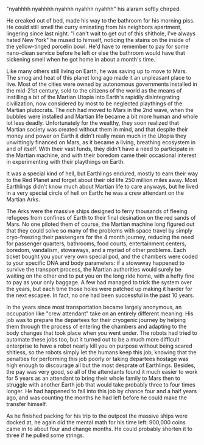 "nyahhhh nyahhhh nyahhh nyahhh nyahhh" his alaram softly chirped.

He creaked out of bed, made his way to the bathroom for his morning piss.
He could still smell the curry eminating from his neighbors apartment, lingering since last night.
"I can't wait to get out of this shithole, I've always hated New York" he mused to himself,
noticing the stains on the inside of the yellow-tinged porcelin bowl.
He'd have to remember to pay for some nano-clean service before he left
or else the bathroom would have that sickening smell when he got home in about a month's time.

Like many others still living on Earth, he was saving up to move to Mars.
The smog and heat of this planet long ago made it an unpleasant place to live.
Most of the cities were owned by autonomous governments installed in the mid-21st century,
sold to the citizens of the world as the means of instilling a bit of the Martian Utopia
into Earth's rapidily disintegrating civilization,
now considered by most to be neglected playthings of the Martian plutocrats.
The rich had moved to Mars in the 2nd wave, when the bubbles were installed and Martian
life became a bit more human and whole lot less deadly.
Unfortunately for the wealthy, they soon realized that Martian society was created without
them in mind, and that despite their money and power on Earth it didn't really mean much
in the Utopia they unwittingly financed on Mars,
as it became a living, breathing ecosystem in and of itself.
With their vast funds, they didn't have a need to participate in the Martian machine,
and with their boredom came their occasional interest in experimenting with their
playthings on Earth.

It was a special kind of hell, but Earthlings endured, mostly to earn their way to
the Red Planet and forget about their old life 250 million miles away.
Most Earthlings didn't know much about Martian life to care anyways,
but he lived in a very special circle of hell on Earth:
he was a crew attendant on the Martian Arks.

The Arks were the massive ships designed to ferry thousands of fleeing refugees from
confines of Earth to their final desination on the red sands of Mars.
No one piloted them of course, the Martian machine long figured out that they could
solve so many of the problems with space travel by simply cryo-freezing their passengers
for the 4 month journey, reducing the need for passenger quarters, bathrooms, food courts,
entertainment centers, boredom, vandalism, stowaways, and a myriad of other problems.
Each ticket bought you your very own special pod, and the chambers were coded to your
specific DNA and body parameters: if a stowaway happened to survive the transport process,
the Martian authorities would surely be waiting on the other end to put you on the long
ride home, with a hefty fine to pay as your only baggage.
A few had managed to trick the system over the years, but each time those holes were
patched up making it harder for the next escapee.
In fact, no one had been successful in the past 10 years.

In the years since most transportation became largely anonymous, an occupation like
"crew attendant" take on an entirely different meaning.
His job was to prepare the departees for their cryogenic journey by helping them
through the process of entering the chambers and adapting to the body changes that
took place when you went under.
The robots had tried to automate these jobs too, but it turned out to be a much more
difficult enterprise to have a robot nearly kill you on purpose without being scared
shitless, so the robots simply let the humans keep this job, knowing that the penalties
for performing this job poorly or taking departees hostage was high enough to discourage
all but the most desprate of Earthlings.
Besides, the pay was very good, so all of the attendants found it much easier to work
for 5 years as an attendant to bring their whole family to Mars then to struggle
with another Earth job that would take probably three to four times longer.
He had happened to fall into this job by chance four and a half years ago,
and was counting the months he had left before he could make the transfer himself.

As he finished packing for his trip to the outpost the massive ships were docked at,
he again did the mental math for his time left: 900,000 coins came in to about four
and change months. He could probably shorten it to three if he pulled some strings.
